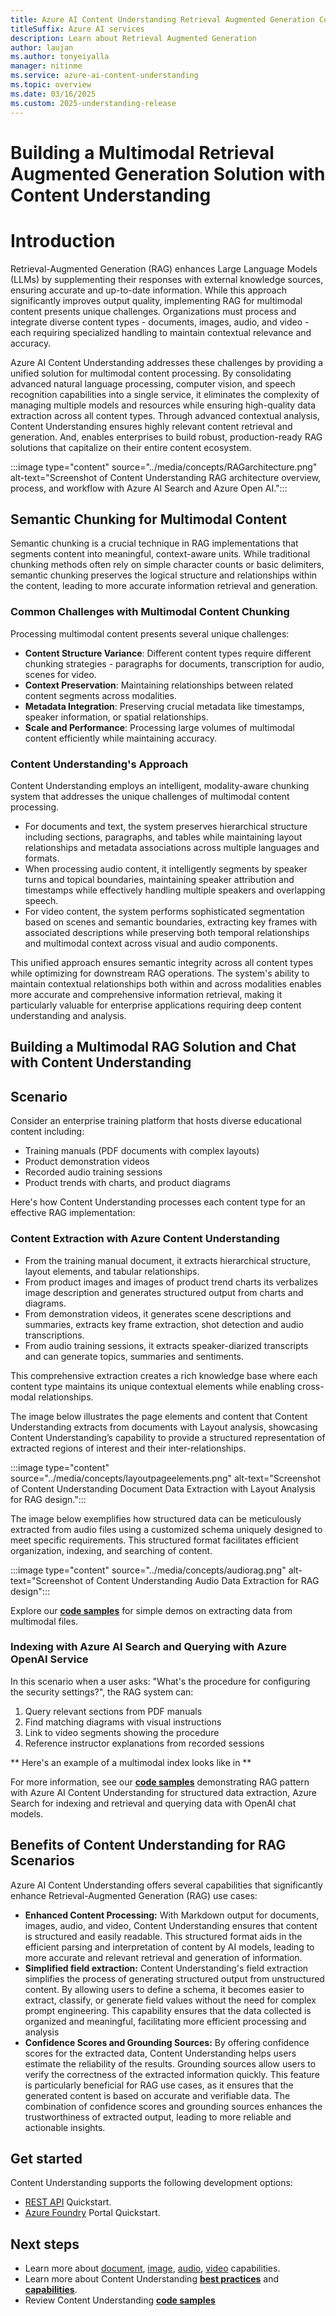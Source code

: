 ```yaml
---
title: Azure AI Content Understanding Retrieval Augmented Generation Concept
titleSuffix: Azure AI services
description: Learn about Retrieval Augmented Generation
author: laujan
ms.author: tonyeiyalla
manager: nitinme
ms.service: azure-ai-content-understanding
ms.topic: overview
ms.date: 03/16/2025
ms.custom: 2025-understanding-release
---
```

# Building a Multimodal Retrieval Augmented Generation Solution with Content Understanding

# Introduction
Retrieval-Augmented Generation (RAG) enhances Large Language Models (LLMs) by supplementing their responses with external knowledge sources, ensuring accurate and up-to-date information. While this approach significantly improves output quality, implementing RAG for multimodal content presents unique challenges. Organizations must process and integrate diverse content types - documents, images, audio, and video - each requiring specialized handling to maintain contextual relevance and accuracy.

Azure AI Content Understanding addresses these challenges by providing a unified solution for multimodal content processing. By consolidating advanced natural language processing, computer vision, and speech recognition capabilities into a single service, it eliminates the complexity of managing multiple models and resources while ensuring high-quality data extraction across all content types. 
Through advanced contextual analysis, Content Understanding ensures highly relevant content retrieval and generation. And, enables enterprises to build robust, production-ready RAG solutions that capitalize on their entire content ecosystem.

:::image type="content" source="../media/concepts/RAGarchitecture.png" alt-text="Screenshot of Content Understanding RAG architecture overview, process, and workflow with Azure AI Search and Azure Open AI.":::

## Semantic Chunking for Multimodal Content

Semantic chunking is a crucial technique in RAG implementations that segments content into meaningful, context-aware units. While traditional chunking methods often rely on simple character counts or basic delimiters, semantic chunking preserves the logical structure and relationships within the content, leading to more accurate information retrieval and generation.

### Common Challenges with Multimodal Content Chunking

Processing multimodal content presents several unique challenges:
* **Content Structure Variance**: Different content types require different chunking strategies - paragraphs for documents, transcription for audio, scenes for video.
* **Context Preservation**: Maintaining relationships between related content segments across modalities.
* **Metadata Integration**: Preserving crucial metadata like timestamps, speaker information, or spatial relationships.
* **Scale and Performance**: Processing large volumes of multimodal content efficiently while maintaining accuracy.

### Content Understanding's Approach
Content Understanding employs an intelligent, modality-aware chunking system that addresses the unique challenges of multimodal content processing. 
- For documents and text, the system preserves hierarchical structure including sections, paragraphs, and tables while maintaining layout relationships and metadata associations across multiple languages and formats. 
- When processing audio content, it intelligently segments by speaker turns and topical boundaries, maintaining speaker attribution and timestamps while effectively handling multiple speakers and overlapping speech. 
- For video content, the system performs sophisticated segmentation based on scenes and semantic boundaries, extracting key frames with associated descriptions while preserving both temporal relationships and multimodal context across visual and audio components.

This unified approach ensures semantic integrity across all content types while optimizing for downstream RAG operations. The system's ability to maintain contextual relationships both within and across modalities enables more accurate and comprehensive information retrieval, making it particularly valuable for enterprise applications requiring deep content understanding and analysis.

## Building a Multimodal RAG Solution and Chat with Content Understanding

## Scenario
Consider an enterprise training platform that hosts diverse educational content including:
- Training manuals (PDF documents with complex layouts)
- Product demonstration videos
- Recorded audio training sessions
- Product trends with charts, and product diagrams 

Here's how Content Understanding processes each content type for an effective RAG implementation:

### Content Extraction with Azure Content Understanding

- From the training manual document, it extracts hierarchical structure, layout elements, and tabular relationships.
- From product images and images of product trend charts its verbalizes image description and generates structured output from charts and diagrams.
- From demonstration videos, it generates scene descriptions and summaries, extracts key frame extraction, shot detection and audio transcriptions. 
- From audio training sessions, it extracts speaker-diarized transcripts and can generate topics, summaries and sentiments. 

This comprehensive extraction creates a rich knowledge base where each content type maintains its unique contextual elements while enabling cross-modal relationships.

The image below illustrates the page elements and content that Content Understanding extracts from documents with Layout analysis, showcasing Content Understanding’s capability to provide a structured representation of extracted regions of interest and their inter-relationships. 

:::image type="content" source="../media/concepts/layoutpageelements.png" alt-text="Screenshot of Content Understanding Document Data Extraction with Layout Analysis for RAG design.":::

The image below exemplifies how structured data can be meticulously extracted from audio files using a customized schema uniquely designed to meet specific requirements. This structured format facilitates efficient organization, indexing, and searching of content.

:::image type="content" source="../media/concepts/audiorag.png" alt-text="Screenshot of Content Understanding Audio Data Extraction for RAG design":::


Explore our [**code samples**](https://github.com/Azure-Samples/azure-ai-content-understanding-python) for simple demos on extracting data from multimodal files.


### Indexing with Azure AI Search and Querying with Azure OpenAI Service

In this scenario when a user asks: "What's the procedure for configuring the security settings?", the RAG system can:
1. Query relevant sections from PDF manuals
2. Find matching diagrams with visual instructions 
3. Link to video segments showing the procedure
4. Reference instructor explanations from recorded sessions

** Here's an example of a multimodal index looks like in **  

For more information, see our [**code samples**](https://github.com/Azure-Samples/azure-ai-search-with-content-understanding-python#samples) demonstrating RAG pattern with Azure AI Content Understanding for structured data extraction, Azure Search for indexing and retrieval and querying data with OpenAI chat models.

## Benefits of Content Understanding for RAG Scenarios
Azure AI Content Understanding offers several capabilities that significantly enhance Retrieval-Augmented Generation (RAG) use cases:
* **Enhanced Content Processing:** With Markdown output for documents, images, audio, and video, Content Understanding ensures that content is structured and easily readable. This structured format aids in the efficient parsing and interpretation of content by AI models, leading to more accurate and relevant retrieval and generation of information.
* **Simplified field extraction:** Content Understanding's field extraction simplifies the process of generating structured output from unstructured content. By allowing users to define a schema, it becomes easier to extract, classify, or generate field values without the need for complex prompt engineering. This capability ensures that the data collected is organized and meaningful, facilitating more efficient processing and analysis
* **Confidence Scores and Grounding Sources:** By offering confidence scores for the extracted data, Content Understanding helps users estimate the reliability of the results. Grounding sources allow users to verify the correctness of the extracted information quickly. This feature is particularly beneficial for RAG use cases, as it ensures that the generated content is based on accurate and verifiable data. The combination of confidence scores and grounding sources enhances the trustworthiness of extracted output, leading to more reliable and actionable insights.

## Get started
Content Understanding supports the following development options:
* [REST API](../quickstart/use-rest-api.md) Quickstart.
* [Azure Foundry](../quickstart//use-ai-foundry.md) Portal Quickstart. 

## Next steps
* Learn more about [document](../document/overview.md), [image](../image/overview.md), [audio](../audio/overview.md), [video](../video/overview.md) capabilities.
* Learn more about Content Understanding [**best practices**](../concepts/best-practices.md) and [**capabilities**](../concepts/capabilities.md).
* Review Content Understanding [**code samples**](https://github.com/Azure-Samples/azure-ai-content-understanding-python/tree/main)
